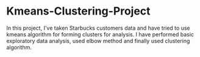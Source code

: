 # Kmeans-Clustering-Project
In this project, I've taken Starbucks customers data and have tried to use kmeans algorithm for forming clusters for analysis. I have performed basic exploratory data analysis, used elbow method and finally used clustering algorithm. 
